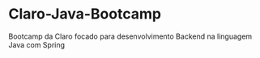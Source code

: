 # Claro-Java-Bootcamp
Bootcamp da Claro focado para desenvolvimento Backend na linguagem Java com Spring
